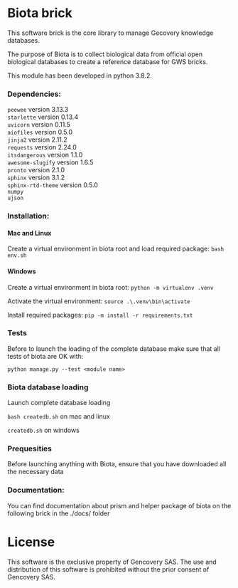 # Biota brick

This software brick is the core library to manage Gecovery knowledge databases. <br />

The purpose of Biota is to collect biological data from official open biological databases to create a reference database for GWS bricks. <br />

This module has been developed in python 3.8.2.  

### Dependencies:

```peewee``` version 3.13.3 <br />
```starlette``` version 0.13.4 <br />
```uvicorn``` version 0.11.5 <br />
```aiofiles``` version 0.5.0 <br />
```jinja2``` version 2.11.2 <br />
```requests``` version 2.24.0 <br />
```itsdangerous``` version 1.1.0 <br />
```awesome-slugify``` version 1.6.5 <br />
```pronto``` version 2.1.0 <br />
```sphinx``` version 3.1.2 <br />
```sphinx-rtd-theme``` version 0.5.0 <br />
```numpy``` <br />
```ujson``` <br />

### Installation:

#### Mac and Linux
Create a virtual environment in biota root and load required package:
```bash env.sh```

#### Windows 

Create a virtual environment in biota root: 
```python -m virtualenv .venv```

Activate the virtual environment:
```source .\.venv\bin\activate```

Install required packages:
```pip -m install -r requirements.txt```

### Tests 

Before to launch the loading of the complete database make sure that all tests of biota are OK with:

```python manage.py --test <module name>```

### Biota database loading 
Launch complete database loading 

```bash createdb.sh``` on mac and linux

```createdb.sh``` on windows

### Prequesities
Before launching anything with Biota, ensure that you have downloaded all the necessary data

### Documentation:
You can find documentation about prism and helper package of biota on the following brick in the ./docs/ folder

# License

This software is the exclusive property of Gencovery SAS. 
The use and distribution of this software is prohibited without the prior consent of Gencovery SAS.